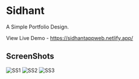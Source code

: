 
# Sidhant


A Simple Portfolio Design.


View Live Demo - https://sidhantappweb.netlify.app/

## ScreenShots


![SS1](https://github.com/sidhant947/SidhantApp/assets/88372783/14a21a5a-0afc-4cf6-894d-3be926a58a90)
![SS2](https://github.com/sidhant947/SidhantApp/assets/88372783/93036d9a-79a4-4e86-8101-8b068252064d)
![SS3](https://github.com/sidhant947/SidhantApp/assets/88372783/164a38bc-2fc6-4bc6-9f87-9245a19597ee)


